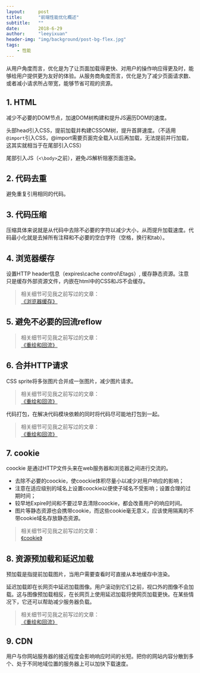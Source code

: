 ```yaml
---
layout:     post
title:      "前端性能优化概述"
subtitle:   ""
date:       2018-6-29
author:     "leeyixuan"
header-img: "img/background/post-bg-flex.jpg"
tags:
    - 性能
---
```



从用户角度而言，优化是为了让页面加载得更快、对用户的操作响应得更及时，能够给用户提供更为友好的体验。从服务商角度而言，优化是为了减少页面请求数、或者减小请求所占带宽，能够节省可观的资源。

## 1. HTML
减少不必要的DOM节点，加速DOM树构建和提升JS遍历DOM的速度。 

头部head引入CSS，提前加载并构建CSSOM树，提升首屏速度。（不适用`@import`引入CSS，@import需要页面完全载入以后再加载，无法提前并行加载，这其实就相当于在尾部引入CSS）

尾部引入JS（`<\body>`之前），避免JS解析阻塞页面渲染。

## 2. 代码去重
避免重复引用相同的代码。
## 3. 代码压缩
压缩具体来说就是从代码中去除不必要的字符以减少大小，从而提升加载速度。代码最小化就是去掉所有注释和不必要的空白字符（空格，换行和tab）。
## 4. 浏览器缓存
设置HTTP header信息（expires\cache control\Etags）, 缓存静态资源。注意只是缓存外部资源文件，内嵌在html中的CSS和JS不会缓存。
>相关细节可见我之前写过的文章：   
[《浏览器缓存》](https://leeyixuan.github.io/2017/04/05/IFC/)

## 5. 避免不必要的回流reflow
>相关细节可见我之前写过的文章：   
[《重绘和回流》](https://leeyixuan.github.io/2017/11/28/reflow/)

## 6. 合并HTTP请求
CSS sprite将多张图片合并成一张图片，减少图片请求。
>相关细节可见我之前写过的文章：   
[《重绘和回流》](https://leeyixuan.github.io/2017/11/28/reflow/)


代码打包，在解决代码模块依赖的同时将代码尽可能地打包到一起。
>相关细节可见我之前写过的文章：   
[《重绘和回流》](https://leeyixuan.github.io/2017/11/28/reflow/)

## 7. cookie
coockie 是通过HTTP文件头来在web服务器和浏览器之间进行交流的。
- 去除不必要的coockie，使coockie体积尽量小以减少对用户响应的影响；
- 注意在适应级别的域名上设置coockie以便使子域名不受影响；设置合理的过期时间；
- 较早地Expire时间和不要过早去清除coockie，都会改善用户的响应时间。
- 图片等静态资源也会携带cookie，而这些cookie毫无意义，应该使用隔离的不带cookie域名存放静态资源。
>相关细节可见我之前写过的文章：   
[《cookie》](https://leeyixuan.github.io/2018/04/15/cookie/)

## 8. 资源预加载和延迟加载

预加载是指提前加载图片，当用户需要查看时可直接从本地缓存中渲染。

延迟加载即在长网页中延迟加载图像。用户滚动到它们之前，视口外的图像不会加载。这与图像预加载相反，在长网页上使用延迟加载将使网页加载更快。在某些情况下，它还可以帮助减少服务器负载。
>相关细节可见我之前写过的文章：   
[《重绘和回流》](https://leeyixuan.github.io/2017/11/28/reflow/)


## 9. CDN
用户与你网站服务器的接近程度会影响响应时间的长短。把你的网站内容分散到多个、处于不同地域位置的服务器上可以加快下载速度。